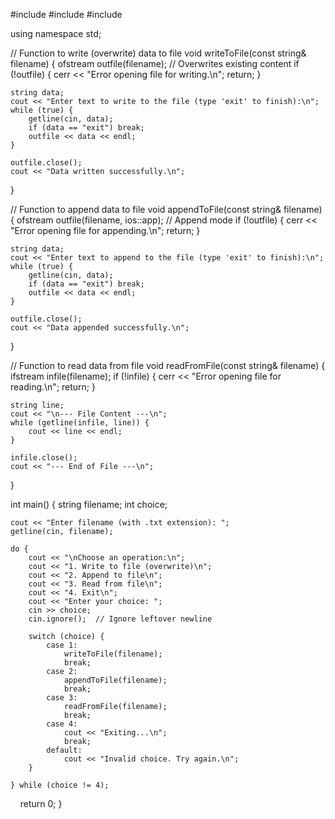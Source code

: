 #include <iostream>
#include <fstream>
#include <string>

using namespace std;

// Function to write (overwrite) data to file
void writeToFile(const string& filename) {
    ofstream outfile(filename);  // Overwrites existing content
    if (!outfile) {
        cerr << "Error opening file for writing.\n";
        return;
    }

    string data;
    cout << "Enter text to write to the file (type 'exit' to finish):\n";
    while (true) {
        getline(cin, data);
        if (data == "exit") break;
        outfile << data << endl;
    }

    outfile.close();
    cout << "Data written successfully.\n";
}

// Function to append data to file
void appendToFile(const string& filename) {
    ofstream outfile(filename, ios::app);  // Append mode
    if (!outfile) {
        cerr << "Error opening file for appending.\n";
        return;
    }

    string data;
    cout << "Enter text to append to the file (type 'exit' to finish):\n";
    while (true) {
        getline(cin, data);
        if (data == "exit") break;
        outfile << data << endl;
    }

    outfile.close();
    cout << "Data appended successfully.\n";
}

// Function to read data from file
void readFromFile(const string& filename) {
    ifstream infile(filename);
    if (!infile) {
        cerr << "Error opening file for reading.\n";
        return;
    }

    string line;
    cout << "\n--- File Content ---\n";
    while (getline(infile, line)) {
        cout << line << endl;
    }

    infile.close();
    cout << "--- End of File ---\n";
}

int main() {
    string filename;
    int choice;

    cout << "Enter filename (with .txt extension): ";
    getline(cin, filename);

    do {
        cout << "\nChoose an operation:\n";
        cout << "1. Write to file (overwrite)\n";
        cout << "2. Append to file\n";
        cout << "3. Read from file\n";
        cout << "4. Exit\n";
        cout << "Enter your choice: ";
        cin >> choice;
        cin.ignore();  // Ignore leftover newline

        switch (choice) {
            case 1:
                writeToFile(filename);
                break;
            case 2:
                appendToFile(filename);
                break;
            case 3:
                readFromFile(filename);
                break;
            case 4:
                cout << "Exiting...\n";
                break;
            default:
                cout << "Invalid choice. Try again.\n";
        }

    } while (choice != 4);

    return 0;
}

